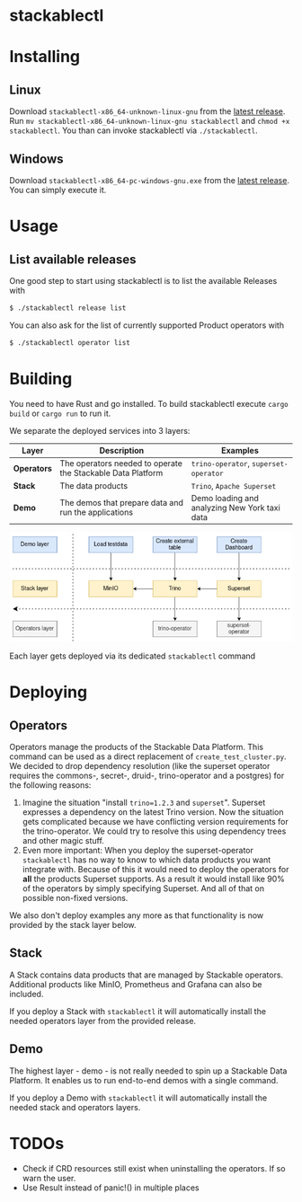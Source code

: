 # stackablectl

# Installing
## Linux
Download `stackablectl-x86_64-unknown-linux-gnu` from the [latest release](https://github.com/stackabletech/stackablectl/releases/latest).
Run `mv stackablectl-x86_64-unknown-linux-gnu stackablectl` and `chmod +x stackablectl`.
You than can invoke stackablectl via `./stackablectl`.
## Windows
Download `stackablectl-x86_64-pc-windows-gnu.exe` from the [latest release](https://github.com/stackabletech/stackablectl/releases/latest).
You can simply execute it.

# Usage
## List available releases
One good step to start using stackablectl is to list the available Releases with
```bash
$ ./stackablectl release list
```
You can also ask for the list of currently supported Product operators with
```bash
$ ./stackablectl operator list
```

# Building
You need to have Rust and go installed.
To build stackablectl execute `cargo build` or `cargo run` to run it.

We separate the deployed services into 3 layers:

| Layer         | Description                                                 | Examples                                      |
|---------------|-------------------------------------------------------------|-----------------------------------------------|
| **Operators** | The operators needed to operate the Stackable Data Platform | `trino-operator`, `superset-operator`         |
| **Stack**     | The data products                                           | `Trino`, `Apache Superset`                    |
| **Demo**      | The demos that prepare data and run the applications        | Demo loading and analyzing New York taxi data |

![](docs/readme/images/layers.png)

Each layer gets deployed via its dedicated `stackablectl` command

# Deploying
## Operators
Operators manage the products of the Stackable Data Platform.
This command can be used as a direct replacement of `create_test_cluster.py`.
We decided to drop dependency resolution (like the superset operator requires the commons-, secret-, druid-, trino-operator and a postgres) for the following reasons:
1. Imagine the situation "install `trino=1.2.3` and `superset`". Superset expresses a dependency on the latest Trino version.
Now the situation gets complicated because we have conflicting version requirements for the trino-operator.
We could try to resolve this using dependency trees and other magic stuff.
2. Even more important: When you deploy the superset-operator `stackablectl` has no way to know to which data products you want integrate with.
Because of this it would need to deploy the operators for **all** the products Superset supports.
As a result it would install like 90% of the operators by simply specifying Superset.
And all of that on possible non-fixed versions.

We also don't deploy examples any more as that functionality is now provided by the stack layer below.

## Stack
A Stack contains data products that are managed by Stackable operators. Additional products like MinIO, Prometheus and Grafana can also be included.

If you deploy a Stack with `stackablectl` it will automatically install the needed operators layer from the provided release.

## Demo
The highest layer - demo - is not really needed to spin up a Stackable Data Platform.
It enables us to run end-to-end demos with a single command.

If you deploy a Demo with `stackablectl` it will automatically install the needed stack and operators layers. 

# TODOs
* Check if CRD resources still exist when uninstalling the operators. If so warn the user.
* Use Result instead of panic!() in multiple places
